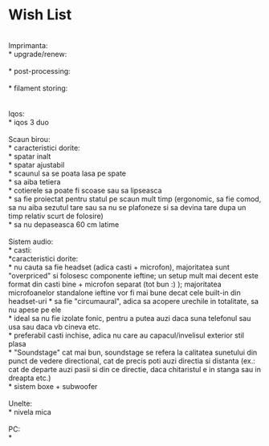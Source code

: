 # Wish List
<br>
Imprimanta:<br>
	* upgrade/renew:<br>
		<br>
	* post-processing:<br>
		<br>
	* filament storing:<br>
		<br>
<br>
Iqos:<br>
	* iqos 3 duo<br>
<br>
Scaun birou:<br>
	* caracteristici dorite:<br>
		* spatar inalt<br>
		* spatar ajustabil<br>
		* scaunul sa se poata lasa pe spate<br>
		* sa aiba tetiera<br>
		* cotierele sa poate fi scoase sau sa lipseasca<br>
		* sa fie proiectat pentru statul pe scaun mult timp (ergonomic, sa fie comod, sa nu aiba sezutul tare sau sa nu se plafoneze si sa devina tare dupa un timp relativ scurt de folosire)<br>
		* sa nu depaseasca 60 cm latime<br>
<br>
Sistem audio:<br>
	* casti:<br>
		*caracteristici dorite:<br>
			* nu cauta sa fie headset (adica casti + microfon), majoritatea sunt "overpriced" si folosesc componente ieftine; un setup mult mai decent este format din casti bine + microfon separat (tot bun :) ); majoritatea microfoanelor standalone ieftine vor fi mai bune decat cele built-in din headset-uri
			* sa fie "circumaural", adica sa acopere urechile in totalitate, sa nu apese pe ele<br>
			* ideal sa nu fie izolate fonic, pentru a putea auzi daca suna telefonul sau usa sau daca vb cineva etc.<br>
			* preferabil casti inchise, adica nu care au capacul/invelisul exterior stil plasa<br>
			* "Soundstage" cat mai bun, soundstage se refera la calitatea sunetului din punct de vedere directional, cat de precis poti auzi directia si distanta (ex.: cat de departe auzi pasii si din ce directie, daca chitaristul e in stanga sau in dreapta etc.)<br>
	* sistem boxe + subwoofer<br>
<br>
Unelte:<br>
	* nivela mica<br>
<br>
PC:<br>
	* <br>
<br>
